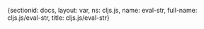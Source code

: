 {sectionid: docs, layout: var, ns: cljs.js, name: eval-str, full-name: cljs.js/eval-str,
  title: cljs.js/eval-str}
